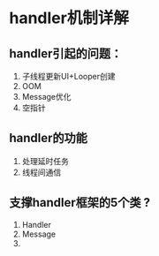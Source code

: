 # handler机制详解

## handler引起的问题：
   
1. 子线程更新UI+Looper创建
2. OOM
3. Message优化
4. 空指针

## handler的功能

1. 处理延时任务
2. 线程间通信

## 支撑handler框架的5个类 ?

1. Handler
2. Message
3. 